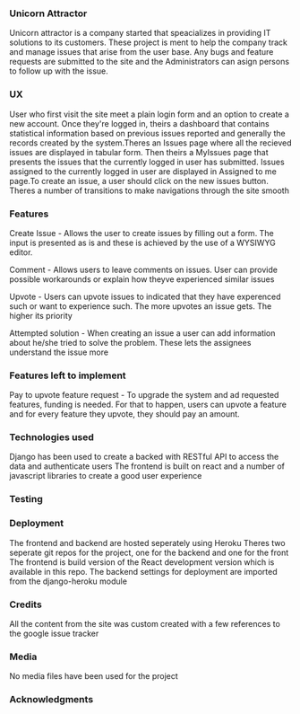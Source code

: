 ### Unicorn Attractor

Unicorn attractor is a company started that speacializes in providing IT solutions to its customers.
These project is ment to help the company track and manage issues that arise from the user base.
Any bugs and feature requests are submitted to the site and the Administrators can asign persons to follow up with the issue.

### UX

User who first visit the site meet a plain login form and an option to create a new account.
Once they're logged in, theirs a dashboard that contains statistical information based on previous issues reported and generally the records created by the system.Theres an Issues page where all the recieved issues are displayed in tabular form. Then theirs a MyIssues page that presents the issues that the currently logged in user has submitted.
Issues assigned to the currently logged in user are displayed in Assigned to me page.To create an issue, a user should click on the new issues button.
Theres a number of transitions to make navigations through the site smooth

### Features

Create Issue - Allows the user to create issues by filling out a form. The input is presented as is and these is achieved by the use of a WYSIWYG editor.

Comment - Allows users to leave comments on issues. User can provide possible workarounds or explain how theyve experienced similar issues

Upvote - Users can upvote issues to indicated that they have experenced such or want to experience such.
The more upvotes an issue gets. The higher its priority

Attempted solution - When creating an issue a user can add information about he/she tried to solve the problem. These lets the assignees understand the issue more

### Features left to implement

Pay to upvote feature request  - To upgrade the system and ad requested features, funding is needed. For that to happen, users can upvote a feature and for every feature they upvote, they should pay an amount.

### Technologies used

Django has been used to create a backed with RESTful API to access the data and authenticate users
The frontend is built on react and a number of javascript libraries to create a good user experience

### Testing

### Deployment

The frontend and backend are hosted seperately using Heroku
Theres two seperate git repos for the project, one for the backend and one for the front
The frontend is build version of the React development version which is available in this repo.
The backend settings for deployment are imported from the django-heroku module

### Credits

All the content from the site was custom created with a few references to the google issue tracker

### Media

No media files have been used for the project

### Acknowledgments


